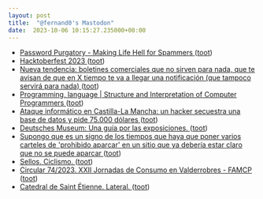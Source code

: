 ```yaml
---
layout: post
title:  "@fernand0's Mastodon"
date:  2023-10-06 10:15:27.235000+00:00
---
```

*  [Password Purgatory - Making Life Hell for Spammers ](https://passwordpurgatory.com) ([toot](https://mastodon.social/@fernand0/111187547077548089))
*  [Hacktoberfest 2023 ](https://hacktoberfest.co) ([toot](https://mastodon.social/@fernand0/111187289668184018))
*  [Nueva tendencia: boletines comerciales que no sirven para nada, que te avisan de que en X tiempo te va a llegar una notificación (que tampoco servirá para nada) ](https://mastodon.social/@fernand0/111187231305103450) ([toot](https://mastodon.social/@fernand0/111187231305103450))
*  [
Programming, language \| Structure and Interpretation of Computer Programmers	 ](https://www.sicpers.info/2023/10/programming-language) ([toot](https://mastodon.social/@fernand0/111187145192256031))
*  [Ataque informático en Castilla-La Mancha: un hacker secuestra una base de datos y pide 75.000 dólares ](https://www.vozpopuli.com/espana/policia-ataque-informatico-castilla-mancha.htm) ([toot](https://mastodon.social/@fernand0/111186870280666377))
*  [Deutsches Museum: Una guía por las exposiciones. ](https://fotografiasenmovimiento.wordpress.com/2023/10/05/deutsches-museum-guide-through-the-collections) ([toot](https://mastodon.social/@fernand0/111186851633045223))
*  [Supongo que es un signo de los tiempos que haya que poner varios carteles de &#39;prohibido aparcar&#39; en un sitio que ya debería estar claro que no se puede aparcar ](https://mastodon.social/@fernand0/111186837995311814) ([toot](https://mastodon.social/@fernand0/111186837995311814))
*  [Sellos. Ciclismo. ](https://avecesunafoto.wordpress.com/2023/10/05/sellos-ciclismo) ([toot](https://mastodon.social/@fernand0/111183605794324310))
*  [Circular 74/2023. XXII Jornadas de Consumo en Valderrobres - FAMCP ](https://www.famcp.es/circular-74-2023-xxii-jornadas-de-consumo-en-valderrobres) ([toot](https://mastodon.social/@fernand0/111183578423279649))
*  [Catedral de Saint Étienne. Lateral. ](https://www.flickr.com/photos/fernand0/53236768468) ([toot](https://mastodon.social/@fernand0/111183541721137928))
